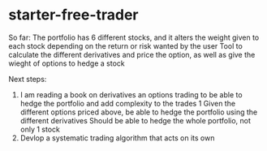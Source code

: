 # starter-free-trader

So far:
  The portfolio has 6 different stocks, and it alters the weight given to each stock depending on the return or risk wanted by the user
  Tool to calculate the different derivatives and price the option, as well as give the wieght of options to hedge a stock

Next steps: 
1. I am reading a book on derivatives an options trading to be able to hedge the portfolio and add complexity to the trades
  1 Given the different options priced above, be able to hedge the portfolio using the different derivatives
    Should be able to hedge the whole portfolio, not only 1 stock
2. Devlop a systematic trading algorithm that acts on its own
  
